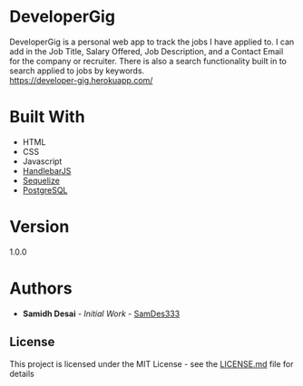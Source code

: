 # DeveloperGig

DeveloperGig is a personal web app to track the jobs I have applied to. I can add in the Job Title, Salary Offered, Job Description, and a Contact Email for the company or recruiter. There is also a search functionality built in to search applied to jobs by keywords. <br>
https://developer-gig.herokuapp.com/

# Built With

* HTML
* CSS
* Javascript
* [HandlebarJS](https://github.com/wycats/handlebars.js/) 
* [Sequelize](http://docs.sequelizejs.com/)
* [PostgreSQL](https://www.postgresql.org/docs/)

# Version

1.0.0

# Authors

* **Samidh Desai** - *Initial Work* - [SamDes333](https://github.com/SamDesai333)

## License

This project is licensed under the MIT License - see the [LICENSE.md](LICENSE.md) file for details


